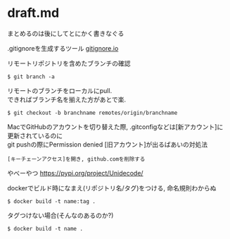 # draft.md
まとめるのは後にしてとにかく書きなぐる

.gitignoreを生成するツール
[gitignore.io](https://www.gitignore.io/)

リモートリポジトリを含めたブランチの確認
```
$ git branch -a
```

リモートのブランチをローカルにpull.  
できればブランチ名を揃えた方があとで楽.
```
$ git checkout -b branchname remotes/origin/branchname
```

MacでGitHubのアカウントを切り替えた際, .gitconfigなどは[新アカウント]に更新されているのに  
git pushの際にPermission denied [旧アカウント]が出るばあいの対処法  
```
[キーチェーンアクセス]を開き, github.comを削除する
```

やべーやつ
https://pypi.org/project/Unidecode/

dockerでビルド時になまえ(リポジトリ名/タグ)をつける, 命名規則わからぬ
```
$ docker build -t name:tag .
```

タグつけない場合(そんなのあるのか?)
```
$ docker build -t name .
```
